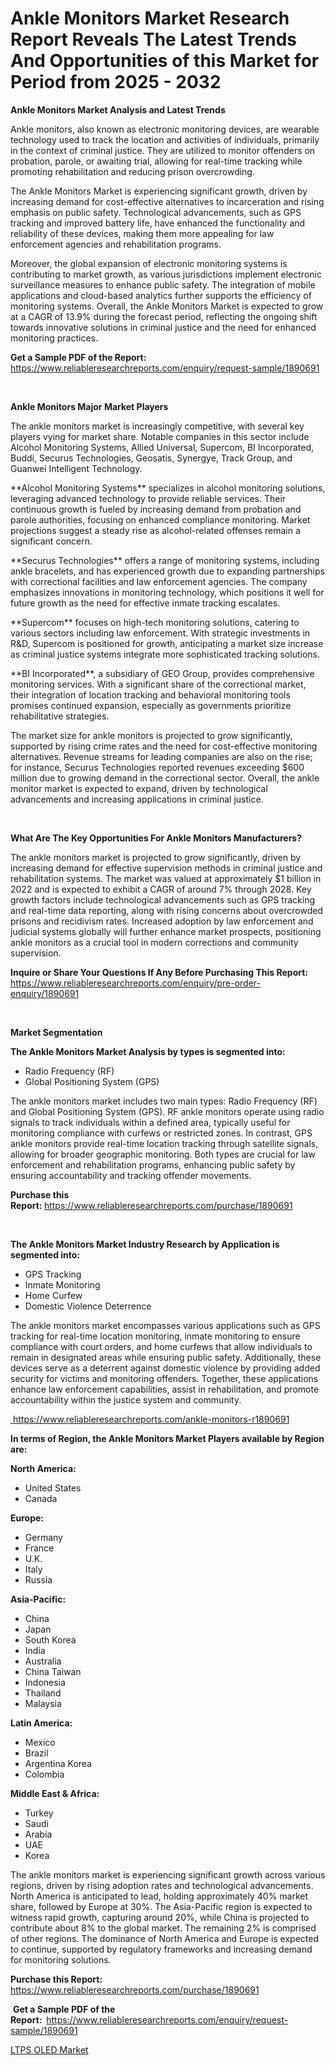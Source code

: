 <p><h1>Ankle Monitors Market Research Report Reveals The Latest Trends And Opportunities of this Market for Period from 2025 - 2032</h1></p><p><strong>Ankle Monitors Market Analysis and Latest Trends</strong></p>
<p><p>Ankle monitors, also known as electronic monitoring devices, are wearable technology used to track the location and activities of individuals, primarily in the context of criminal justice. They are utilized to monitor offenders on probation, parole, or awaiting trial, allowing for real-time tracking while promoting rehabilitation and reducing prison overcrowding. </p><p>The Ankle Monitors Market is experiencing significant growth, driven by increasing demand for cost-effective alternatives to incarceration and rising emphasis on public safety. Technological advancements, such as GPS tracking and improved battery life, have enhanced the functionality and reliability of these devices, making them more appealing for law enforcement agencies and rehabilitation programs. </p><p>Moreover, the global expansion of electronic monitoring systems is contributing to market growth, as various jurisdictions implement electronic surveillance measures to enhance public safety. The integration of mobile applications and cloud-based analytics further supports the efficiency of monitoring systems. Overall, the Ankle Monitors Market is expected to grow at a CAGR of 13.9% during the forecast period, reflecting the ongoing shift towards innovative solutions in criminal justice and the need for enhanced monitoring practices.</p></p>
<p><strong>Get a Sample PDF of the Report:&nbsp;</strong> <a href="https://www.reliableresearchreports.com/enquiry/request-sample/1890691?utm_campaign=2960&utm_medium=2&utm_source=Github&utm_content=ia&utm_term=06042025&utm_id=ankle-monitors">https://www.reliableresearchreports.com/enquiry/request-sample/1890691</a></p>
<p>&nbsp;</p>
<p><strong>Ankle Monitors Major Market Players</strong></p>
<p><p>The ankle monitors market is increasingly competitive, with several key players vying for market share. Notable companies in this sector include Alcohol Monitoring Systems, Allied Universal, Supercom, BI Incorporated, Buddi, Securus Technologies, Geosatis, Synergye, Track Group, and Guanwei Intelligent Technology.</p><p>**Alcohol Monitoring Systems** specializes in alcohol monitoring solutions, leveraging advanced technology to provide reliable services. Their continuous growth is fueled by increasing demand from probation and parole authorities, focusing on enhanced compliance monitoring. Market projections suggest a steady rise as alcohol-related offenses remain a significant concern.</p><p>**Securus Technologies** offers a range of monitoring systems, including ankle bracelets, and has experienced growth due to expanding partnerships with correctional facilities and law enforcement agencies. The company emphasizes innovations in monitoring technology, which positions it well for future growth as the need for effective inmate tracking escalates.</p><p>**Supercom** focuses on high-tech monitoring solutions, catering to various sectors including law enforcement. With strategic investments in R&D, Supercom is positioned for growth, anticipating a market size increase as criminal justice systems integrate more sophisticated tracking solutions.</p><p>**BI Incorporated**, a subsidiary of GEO Group, provides comprehensive monitoring services. With a significant share of the correctional market, their integration of location tracking and behavioral monitoring tools promises continued expansion, especially as governments prioritize rehabilitative strategies.</p><p>The market size for ankle monitors is projected to grow significantly, supported by rising crime rates and the need for cost-effective monitoring alternatives. Revenue streams for leading companies are also on the rise; for instance, Securus Technologies reported revenues exceeding $600 million due to growing demand in the correctional sector. Overall, the ankle monitor market is expected to expand, driven by technological advancements and increasing applications in criminal justice.</p></p>
<p>&nbsp;</p>
<p><strong>What Are The Key Opportunities For Ankle Monitors Manufacturers?</strong></p>
<p><p>The ankle monitors market is projected to grow significantly, driven by increasing demand for effective supervision methods in criminal justice and rehabilitation systems. The market was valued at approximately $1 billion in 2022 and is expected to exhibit a CAGR of around 7% through 2028. Key growth factors include technological advancements such as GPS tracking and real-time data reporting, along with rising concerns about overcrowded prisons and recidivism rates. Increased adoption by law enforcement and judicial systems globally will further enhance market prospects, positioning ankle monitors as a crucial tool in modern corrections and community supervision.</p></p>
<p><strong>Inquire or Share Your Questions If Any Before Purchasing This Report:</strong> <a href="https://www.reliableresearchreports.com/enquiry/pre-order-enquiry/1890691?utm_campaign=2960&utm_medium=2&utm_source=Github&utm_content=ia&utm_term=06042025&utm_id=ankle-monitors">https://www.reliableresearchreports.com/enquiry/pre-order-enquiry/1890691</a></p>
<p>&nbsp;</p>
<p><strong>Market Segmentation</strong></p>
<p><strong>The Ankle Monitors Market Analysis by types is segmented into:</strong></p>
<p><ul><li>Radio Frequency (RF)</li><li>Global Positioning System (GPS)</li></ul></p>
<p><p>The ankle monitors market includes two main types: Radio Frequency (RF) and Global Positioning System (GPS). RF ankle monitors operate using radio signals to track individuals within a defined area, typically useful for monitoring compliance with curfews or restricted zones. In contrast, GPS ankle monitors provide real-time location tracking through satellite signals, allowing for broader geographic monitoring. Both types are crucial for law enforcement and rehabilitation programs, enhancing public safety by ensuring accountability and tracking offender movements.</p></p>
<p><strong>Purchase this Report:&nbsp;</strong><a href="https://www.reliableresearchreports.com/purchase/1890691?utm_campaign=2960&utm_medium=2&utm_source=Github&utm_content=ia&utm_term=06042025&utm_id=ankle-monitors">https://www.reliableresearchreports.com/purchase/1890691</a></p>
<p>&nbsp;</p>
<p><strong>The Ankle Monitors Market Industry Research by Application is segmented into:</strong></p>
<p><ul><li>GPS Tracking</li><li>Inmate Monitoring</li><li>Home Curfew</li><li>Domestic Violence Deterrence</li></ul></p>
<p><p>The ankle monitors market encompasses various applications such as GPS tracking for real-time location monitoring, inmate monitoring to ensure compliance with court orders, and home curfews that allow individuals to remain in designated areas while ensuring public safety. Additionally, these devices serve as a deterrent against domestic violence by providing added security for victims and monitoring offenders. Together, these applications enhance law enforcement capabilities, assist in rehabilitation, and promote accountability within the justice system and community.</p></p>
<p><a href="https://www.reliableresearchreports.com/ankle-monitors-r1890691?utm_campaign=2960&utm_medium=2&utm_source=Github&utm_content=ia&utm_term=06042025&utm_id=ankle-monitors">&nbsp;https://www.reliableresearchreports.com/ankle-monitors-r1890691</a></p>
<p><strong>In terms of Region, the Ankle Monitors Market Players available by Region are:</strong></p>
<p>
    <p> <strong> North America: </strong>
        <ul>
            <li>United States</li>
            <li>Canada</li>
        </ul>
        </p> 
    <p> <strong> Europe: </strong>
        <ul>
            <li>Germany</li>
            <li>France</li>
            <li>U.K.</li>
            <li>Italy</li>
            <li>Russia</li>
        </ul>
        </p> 
    <p> <strong> Asia-Pacific: </strong>
        <ul>
            <li>China</li>
            <li>Japan</li>
            <li>South Korea</li>
            <li>India</li>
            <li>Australia</li>
            <li>China Taiwan</li>
            <li>Indonesia</li>
            <li>Thailand</li>
            <li>Malaysia</li>
        </ul>
        </p> 
    <p> <strong> Latin America: </strong>
        <ul>
            <li>Mexico</li>
            <li>Brazil</li>
            <li>Argentina Korea</li>
            <li>Colombia</li>
        </ul>
        </p> 
    <p> <strong> Middle East & Africa: </strong>
        <ul>
            <li>Turkey</li>
            <li>Saudi</li>
            <li>Arabia</li>
            <li>UAE</li>
            <li>Korea</li>
        </ul>
    </p>
    </p>
<p><p>The ankle monitors market is experiencing significant growth across various regions, driven by rising adoption rates and technological advancements. North America is anticipated to lead, holding approximately 40% market share, followed by Europe at 30%. The Asia-Pacific region is expected to witness rapid growth, capturing around 20%, while China is projected to contribute about 8% to the global market. The remaining 2% is comprised of other regions. The dominance of North America and Europe is expected to continue, supported by regulatory frameworks and increasing demand for monitoring solutions.</p></p>
<p><strong>Purchase this Report: </strong><a href="https://www.reliableresearchreports.com/purchase/1890691?utm_campaign=2960&utm_medium=2&utm_source=Github&utm_content=ia&utm_term=06042025&utm_id=ankle-monitors">https://www.reliableresearchreports.com/purchase/1890691</a></p>
<p>&nbsp;<strong>Get a Sample PDF of the Report:&nbsp;&nbsp;</strong><a href="https://www.reliableresearchreports.com/enquiry/request-sample/1890691?utm_campaign=2960&utm_medium=2&utm_source=Github&utm_content=ia&utm_term=06042025&utm_id=ankle-monitors">https://www.reliableresearchreports.com/enquiry/request-sample/1890691</a></p>
<p><strong></strong></p>
<p><p><a href="https://github.com/hunanuzmez/Market-Research-Report-List-1/blob/main/ltps-oled-market.md?utm_campaign=2960&utm_medium=2&utm_source=Github&utm_content=ia&utm_term=06042025&utm_id=ankle-monitors">LTPS OLED Market</a></p></p>